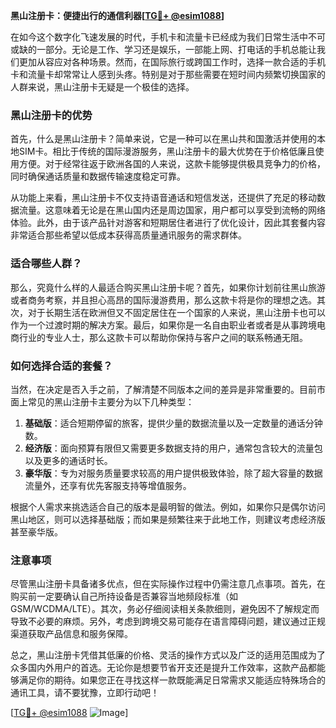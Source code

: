 **黑山注册卡：便捷出行的通信利器[[TG💪+ @esim1088](https://t.me/s/esim1088)]**

在如今这个数字化飞速发展的时代，手机卡和流量卡已经成为我们日常生活中不可或缺的一部分。无论是工作、学习还是娱乐，一部能上网、打电话的手机总能让我们更加从容应对各种场景。然而，在国际旅行或跨国工作时，选择一款合适的手机卡和流量卡却常常让人感到头疼。特别是对于那些需要在短时间内频繁切换国家的人群来说，黑山注册卡无疑是一个极佳的选择。

### 黑山注册卡的优势

首先，什么是黑山注册卡？简单来说，它是一种可以在黑山共和国激活并使用的本地SIM卡。相比于传统的国际漫游服务，黑山注册卡的最大优势在于价格低廉且使用方便。对于经常往返于欧洲各国的人来说，这款卡能够提供极具竞争力的价格，同时确保通话质量和数据传输速度稳定可靠。

从功能上来看，黑山注册卡不仅支持语音通话和短信发送，还提供了充足的移动数据流量。这意味着无论是在黑山国内还是周边国家，用户都可以享受到流畅的网络体验。此外，由于该产品针对游客和短期居住者进行了优化设计，因此其套餐内容非常适合那些希望以低成本获得高质量通讯服务的需求群体。

### 适合哪些人群？

那么，究竟什么样的人最适合购买黑山注册卡呢？首先，如果你计划前往黑山旅游或者商务考察，并且担心高昂的国际漫游费用，那么这款卡将是你的理想之选。其次，对于长期生活在欧洲但又不固定居住在一个国家的人来说，黑山注册卡也可以作为一个过渡时期的解决方案。最后，如果你是一名自由职业者或者是从事跨境电商行业的专业人士，那么这款卡可以帮助你保持与客户之间的联系畅通无阻。

### 如何选择合适的套餐？

当然，在决定是否入手之前，了解清楚不同版本之间的差异是非常重要的。目前市面上常见的黑山注册卡主要分为以下几种类型：

1. **基础版**：适合短期停留的旅客，提供少量的数据流量以及一定数量的通话分钟数。
2. **经济版**：面向预算有限但又需要更多数据支持的用户，通常包含较大的流量包以及更多的通话时长。
3. **豪华版**：专为对服务质量要求较高的用户提供极致体验，除了超大容量的数据流量外，还享有优先客服支持等增值服务。

根据个人需求来挑选适合自己的版本是最明智的做法。例如，如果你只是偶尔访问黑山地区，则可以选择基础版；而如果是频繁往来于此地工作，则建议考虑经济版甚至豪华版。

### 注意事项

尽管黑山注册卡具备诸多优点，但在实际操作过程中仍需注意几点事项。首先，在购买前一定要确认自己所持设备是否兼容当地频段标准（如GSM/WCDMA/LTE）。其次，务必仔细阅读相关条款细则，避免因不了解规定而导致不必要的麻烦。另外，考虑到跨境交易可能存在语言障碍问题，建议通过正规渠道获取产品信息和服务保障。

总之，黑山注册卡凭借其低廉的价格、灵活的操作方式以及广泛的适用范围成为了众多国内外用户的首选。无论你是想要节省开支还是提升工作效率，这款产品都能够满足你的期待。如果您正在寻找这样一款既能满足日常需求又能适应特殊场合的通讯工具，请不要犹豫，立即行动吧！

[[TG💪+ @esim1088](https://t.me/s/esim1088) ![Image](https://i.postimg.cc/4NQfJmqS/Snipaste-2025-05-13-00-14-12.png)]